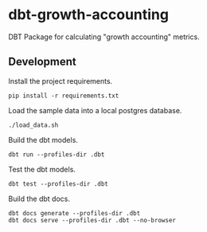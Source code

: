 # dbt-growth-accounting

DBT Package for calculating "growth accounting" metrics.

## Development

Install the project requirements.

```
pip install -r requirements.txt
```

Load the sample data into a local postgres database.

```
./load_data.sh
```

Build the dbt models.

```
dbt run --profiles-dir .dbt
```

Test the dbt models.

```
dbt test --profiles-dir .dbt
```

Build the dbt docs.

```
dbt docs generate --profiles-dir .dbt
dbt docs serve --profiles-dir .dbt --no-browser
```